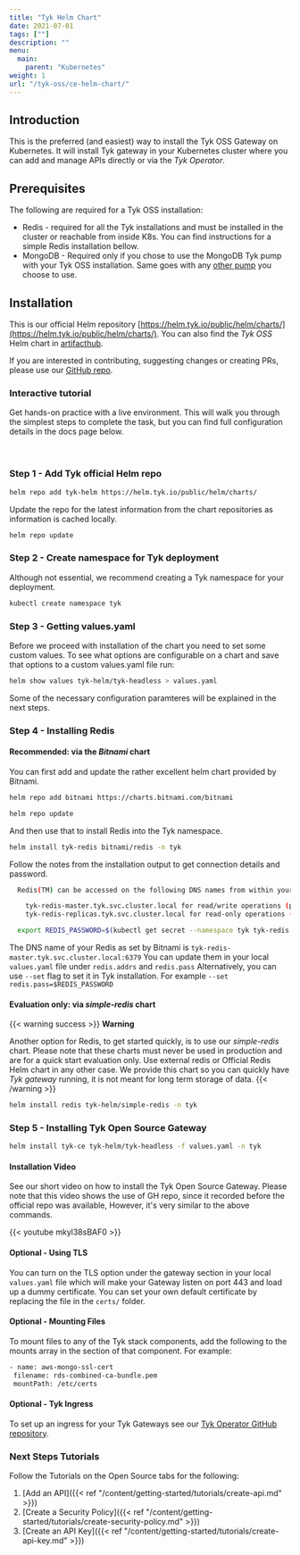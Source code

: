 ```yaml
---
title: "Tyk Helm Chart"
date: 2021-07-01
tags: [""]
description: ""
menu:
  main:
    parent: "Kubernetes"
weight: 1
url: "/tyk-oss/ce-helm-chart/"
---
```


## Introduction

This is the preferred (and easiest) way to install the Tyk OSS Gateway on Kubernetes.
It will install Tyk gateway in your Kubernetes cluster where you can add and manage APIs directly or via the *Tyk Operator*.

## Prerequisites

The following are required for a Tyk OSS installation:
 - Redis   - required for all the Tyk installations and must be installed in the cluster or reachable from inside K8s.
             You can find instructions for a simple Redis installation bellow.
 - MongoDB - Required only if you chose to use the MongoDB Tyk pump with your Tyk OSS installation. Same goes with any
             [other pump](/analytics-and-reporting/other-data-stores/) you choose to use.

## Installation

This is our official Helm repository [https://helm.tyk.io/public/helm/charts/](https://helm.tyk.io/public/helm/charts/).
You can also find the *Tyk OSS* Helm chart in [artifacthub](https://artifacthub.io/packages/helm/tyk-helm/tyk-headless).

If you are interested in contributing, suggesting changes or creating PRs, please use our
[GitHub repo](https://github.com/TykTechnologies/tyk-helm-chart/tree/master/tyk-headless).

### Interactive tutorial

Get hands-on practice with a live environment. This will walk you through the simplest steps to complete the task, 
but you can find full configuration details in the docs page below.
<div data-katacoda-id="tyk-education/tyk-install-oss-k8s-helm" id="tyk-install-oss-k8s-helm" data-katacoda-color="00d9ba" style="height: 600px; padding-top: 20px;"</div>

### Step 1 - Add Tyk official Helm repo

```bash
helm repo add tyk-helm https://helm.tyk.io/public/helm/charts/
```

Update the repo for the latest information from the chart repositories as information is cached locally.

```bash
helm repo update
```

### Step 2 - Create namespace for Tyk deployment

Although not essential, we recommend creating a Tyk namespace for your deployment.

```bash
kubectl create namespace tyk
```

### Step 3 - Getting values.yaml

Before we proceed with installation of the chart you need to set some custom values.
To see what options are configurable on a chart and save that options to a custom values.yaml file run:

 ```bash
helm show values tyk-helm/tyk-headless > values.yaml
```

Some of the necessary configuration paramteres will be explained in the next steps.

### Step 4 - Installing Redis

#### Recommended: via the _Bitnami_ chart

You can first add and update the rather excellent helm chart provided by Bitnami.

```bash
helm repo add bitnami https://charts.bitnami.com/bitnami
```

```bash
helm repo update
```

And then use that to install Redis into the Tyk namespace.

```bash
helm install tyk-redis bitnami/redis -n tyk
```

Follow the notes from the installation output to get connection details and password.

```bash
  Redis(TM) can be accessed on the following DNS names from within your cluster:

    tyk-redis-master.tyk.svc.cluster.local for read/write operations (port 6379)
    tyk-redis-replicas.tyk.svc.cluster.local for read-only operations (port 6379)

  export REDIS_PASSWORD=$(kubectl get secret --namespace tyk tyk-redis -o jsonpath="{.data.redis-password}" | base64 --decode)
```

The DNS name of your Redis as set by Bitnami is `tyk-redis-master.tyk.svc.cluster.local:6379`
You can update them in your local `values.yaml` file under `redis.addrs` and `redis.pass`
Alternatively, you can use `--set` flag to set it in Tyk installation. For example  `--set redis.pass=$REDIS_PASSWORD`

#### Evaluation only: via _simple-redis_ chart

{{< warning  success >}}
**Warning**

Another option for Redis, to get started quickly, is to use our *simple-redis* chart.
Please note that these charts must never be used in production and are for a quick start evaluation only.
Use external redis or Official Redis Helm chart in any other case.
We provide this chart so you can quickly have *Tyk gateway* running, it is not meant for long term storage of data.
{{< /warning >}}

```bash
helm install redis tyk-helm/simple-redis -n tyk
```

### Step 5 - Installing Tyk Open Source Gateway

```bash
helm install tyk-ce tyk-helm/tyk-headless -f values.yaml -n tyk
 ```

#### Installation Video

See our short video on how to install the Tyk Open Source Gateway.
Please note that this video shows the use of GH repo, since it recorded before the official repo was available, However,
it's very similar to the above commands.

{{< youtube mkyl38sBAF0 >}}

#### Optional - Using TLS

You can turn on the TLS option under the gateway section in your local `values.yaml` file which will make your Gateway
listen on port 443 and load up a dummy certificate.
You can set your own default certificate by replacing the file in the `certs/` folder.

#### Optional - Mounting Files

To mount files to any of the Tyk stack components, add the following to the mounts array in the section of that component.
For example:

 ```bash
 - name: aws-mongo-ssl-cert
  filename: rds-combined-ca-bundle.pem
  mountPath: /etc/certs
```

#### Optional - Tyk Ingress

To set up an ingress for your Tyk Gateways see our [Tyk Operator GitHub repository](https://github.com/TykTechnologies/tyk-operator).

### Next Steps Tutorials

Follow the Tutorials on the Open Source tabs for the following:

1. [Add an API]({{< ref "/content/getting-started/tutorials/create-api.md" >}})
2. [Create a Security Policy]({{< ref "/content/getting-started/tutorials/create-security-policy.md" >}})
3. [Create an API Key]({{< ref "/content/getting-started/tutorials/create-api-key.md" >}})
